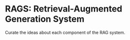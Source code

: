 # RAGS: Retrieval-Augmented Generation System

Curate the ideas about each component of the RAG system.

